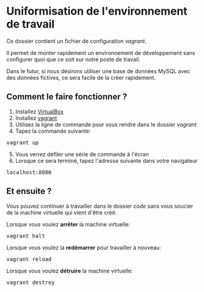 Uniformisation de l'environnement de travail
============================================

Ce dossier contient un fichier de configuration *vagrant*.

Il permet de monter rapidement un environnement de développement sans configurer
quoi que ce soit sur notre poste de travail.

Dans le futur, si nous désirons utiliser une base de données MySQL avec des
données fictives, ce sera facile de la créer rapidement.

Comment le faire fonctionner ?
------------------------------

1. Installez [VirtualBox](https://www.virtualbox.org/wiki/Downloads)
2. Installez [vagrant](http://downloads.vagrantup.com/)
3. Utilisez la ligne de commande pour vous rendre dans le dossier *vagrant*
4. Tapez la commande suivante:

<pre>vagrant up</pre>

5. Vous verrez défiler une série de commande à l'écran
6. Lorsque ce sera terminé, tapez l'adresse suivante dans votre navigateur

<pre>localhost:8080</pre>

Et ensuite ?
------------

Vous pouvez continuer à travailler dans le dossier *code* sans vous soucier de la machine virtuelle qui vient d'être créé.

Lorsque vous voulez **arrêter** la machine virtuelle:

<pre>vagrant halt</pre>

Lorsque vous voulez la **redémarrer** pour travailler à nouveau:

<pre>vagrant reload</pre>

Lorsque vous voulez **détruire** la machine virtuelle:

<pre>vagrant destroy</pre>
